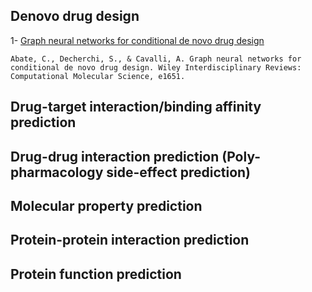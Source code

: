 ## Denovo drug design
1- [Graph neural networks for conditional de novo drug design](https://wires.onlinelibrary.wiley.com/doi/abs/10.1002/wcms.1651)
```
Abate, C., Decherchi, S., & Cavalli, A. Graph neural networks for conditional de novo drug design. Wiley Interdisciplinary Reviews: Computational Molecular Science, e1651.
```
## Drug-target interaction/binding affinity prediction

## Drug-drug interaction prediction (Poly-pharmacology side-effect prediction)

## Molecular property prediction

## Protein-protein interaction prediction

## Protein function prediction





